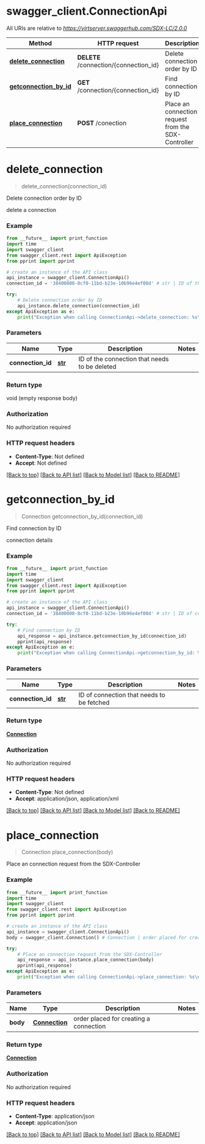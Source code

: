# swagger_client.ConnectionApi

All URIs are relative to *https://virtserver.swaggerhub.com/SDX-LC/2.0.0*

Method | HTTP request | Description
------------- | ------------- | -------------
[**delete_connection**](ConnectionApi.md#delete_connection) | **DELETE** /connection/{connection_id} | Delete connection order by ID
[**getconnection_by_id**](ConnectionApi.md#getconnection_by_id) | **GET** /connection/{connection_id} | Find connection by ID
[**place_connection**](ConnectionApi.md#place_connection) | **POST** /conection | Place an connection request from the SDX-Controller

# **delete_connection**
> delete_connection(connection_id)

Delete connection order by ID

delete a connection

### Example
```python
from __future__ import print_function
import time
import swagger_client
from swagger_client.rest import ApiException
from pprint import pprint

# create an instance of the API class
api_instance = swagger_client.ConnectionApi()
connection_id = '38400000-8cf0-11bd-b23e-10b96e4ef00d' # str | ID of the connection that needs to be deleted

try:
    # Delete connection order by ID
    api_instance.delete_connection(connection_id)
except ApiException as e:
    print("Exception when calling ConnectionApi->delete_connection: %s\n" % e)
```

### Parameters

Name | Type | Description  | Notes
------------- | ------------- | ------------- | -------------
 **connection_id** | [**str**](.md)| ID of the connection that needs to be deleted | 

### Return type

void (empty response body)

### Authorization

No authorization required

### HTTP request headers

 - **Content-Type**: Not defined
 - **Accept**: Not defined

[[Back to top]](#) [[Back to API list]](../README.md#documentation-for-api-endpoints) [[Back to Model list]](../README.md#documentation-for-models) [[Back to README]](../README.md)

# **getconnection_by_id**
> Connection getconnection_by_id(connection_id)

Find connection by ID

connection details

### Example
```python
from __future__ import print_function
import time
import swagger_client
from swagger_client.rest import ApiException
from pprint import pprint

# create an instance of the API class
api_instance = swagger_client.ConnectionApi()
connection_id = '38400000-8cf0-11bd-b23e-10b96e4ef00d' # str | ID of connection that needs to be fetched

try:
    # Find connection by ID
    api_response = api_instance.getconnection_by_id(connection_id)
    pprint(api_response)
except ApiException as e:
    print("Exception when calling ConnectionApi->getconnection_by_id: %s\n" % e)
```

### Parameters

Name | Type | Description  | Notes
------------- | ------------- | ------------- | -------------
 **connection_id** | [**str**](.md)| ID of connection that needs to be fetched | 

### Return type

[**Connection**](Connection.md)

### Authorization

No authorization required

### HTTP request headers

 - **Content-Type**: Not defined
 - **Accept**: application/json, application/xml

[[Back to top]](#) [[Back to API list]](../README.md#documentation-for-api-endpoints) [[Back to Model list]](../README.md#documentation-for-models) [[Back to README]](../README.md)

# **place_connection**
> Connection place_connection(body)

Place an connection request from the SDX-Controller

### Example
```python
from __future__ import print_function
import time
import swagger_client
from swagger_client.rest import ApiException
from pprint import pprint

# create an instance of the API class
api_instance = swagger_client.ConnectionApi()
body = swagger_client.Connection() # Connection | order placed for creating a connection

try:
    # Place an connection request from the SDX-Controller
    api_response = api_instance.place_connection(body)
    pprint(api_response)
except ApiException as e:
    print("Exception when calling ConnectionApi->place_connection: %s\n" % e)
```

### Parameters

Name | Type | Description  | Notes
------------- | ------------- | ------------- | -------------
 **body** | [**Connection**](Connection.md)| order placed for creating a connection | 

### Return type

[**Connection**](Connection.md)

### Authorization

No authorization required

### HTTP request headers

 - **Content-Type**: application/json
 - **Accept**: application/json

[[Back to top]](#) [[Back to API list]](../README.md#documentation-for-api-endpoints) [[Back to Model list]](../README.md#documentation-for-models) [[Back to README]](../README.md)

